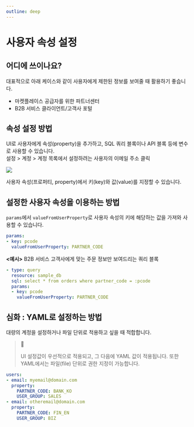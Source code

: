 ```yaml
---
outline: deep
---
```


# 사용자 속성 설정

## 어디에 쓰이나요?

대표적으로 아래 케이스와 같이 사용자에게 제한된 정보를 보여줄 때 활용하기 좋습니다.

- 마켓플레이스 공급자를 위한 파트너센터
- B2B 서비스 클라이언트/고객사 포털

## 속성 설정 방법

UI로 사용자에게 속성(property)을 추가하고, SQL 쿼리 블록이나 API 블록 등에 변수로 사용할 수 있습니다.  
설정 > 계정 > 계정 목록에서 설정하려는 사용자의 이메일 주소 클릭

![](https://imagedelivery.net/MHVC-FGTDyxApYeHyF29Tw/602136e8-680c-4cba-48f2-d843ed609b00/docs)

사용자 속성(프로퍼티, property)에서 키(key)와 값(value)를 지정할 수 있습니다.

## 설정한 사용자 속성을 이용하는 방법

`params`에서 `valueFromUserProperty`로 사용자 속성의 키에 해당하는 값을 가져와 사용할 수 있습니다.

```yaml
params:
- key: pcode
  valueFromUserProperty: PARTNER_CODE
```

**<예시>** B2B 서비스 고객사에게 맞는 주문 정보만 보여드리는 쿼리 블록

```yaml
- type: query
  resource: sample_db
  sql: select * from orders where partner_code = :pcode
  params:
  - key: pcode
    valueFromUserProperty: PARTNER_CODE
```

## 심화 : YAML로 설정하는 방법

대량의 계정을 설정하거나 파일 단위로 적용하고 싶을 때 적합합니다.

> 📘 
> 
> UI 설정값이 우선적으로 적용되고, 그 다음에 YAML 값이 적용됩니다. 또한 YAML에서는 파일(file) 단위로 권한 지정이 가능합니다.

```yaml
users:
- email: myemail@domain.com
  property:
    PARTNER_CODE: BANK_KO 
    USER_GROUP: SALES
- email: otheremail@domain.com
  property:
    PARTNER_CODE: FIN_EN
    USER_GROUP: BIZ
```
